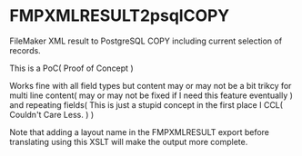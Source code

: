 # FMPXMLRESULT2psqlCOPY
FileMaker XML result to PostgreSQL COPY including current selection of records.

This is a PoC( Proof of Concept )

Works fine with all field types but content may or may not be a bit trikcy for multi line content( may or may not be fixed if I need this feature eventually ) and repeating fields( This is just a stupid concept in the first place I CCL( Couldn't Care Less. ) )

Note that adding a layout name in the FMPXMLRESULT export before translating using this XSLT will make the output more complete.
